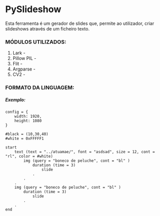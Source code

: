 # PySlideshow

Esta ferramenta é um gerador de slides que, permite ao utilizador, criar slideshows através de um ficheiro texto.

### MÓDULOS UTILIZADOS:

1. Lark -
2. Pillow PIL -
3. Flit -
4. Argparse -
5. CV2 -

### FORMATO DA LINGUAGEM:

##### Exemplo:

```
config = {
    width: 1920,
    height: 1080
}

#black = (10,30,40)
#white = 0xFFFFF1

start 
    text (text = "../atuamae/", font = "asdsad", size = 12, cont = "rl", color = #white)
        img (query = "boneco de peluche", cont = "bl" )
            duration (time = 3)
                slide
            .
        .
    .
    img (query = "boneco de peluche", cont = "bl" )
        duration (time = 3)
            slide
        .
    .
end
```



